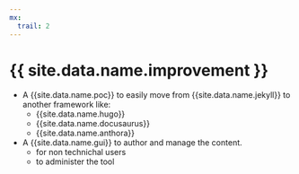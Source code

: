 ```yaml
---
mx:
  trail: 2
---
```




# {{ site.data.name.improvement }}
- A {{site.data.name.poc}} to easily move from {{site.data.name.jekyll}} to another framework like:
  - {{site.data.name.hugo}}
  - {{site.data.name.docusaurus}}
  - {{site.data.name.anthora}}
- A {{site.data.name.gui}} to author and manage the content.
  - for non technichal users
  - to administer the tool 

